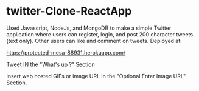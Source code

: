 # twitter-Clone-ReactApp
Used Javascript, NodeJs, and MongoDB to make a simple Twitter application where users can register, login, and post 200 character tweets (text only). 
Other users can like and comment on tweets.
Deployed at:

https://protected-mesa-88931.herokuapp.com/

Tweet IN the "What's up ?" Section

Insert web hosted GIFs or image URL in the "Optional:Enter Image URL" Section.
